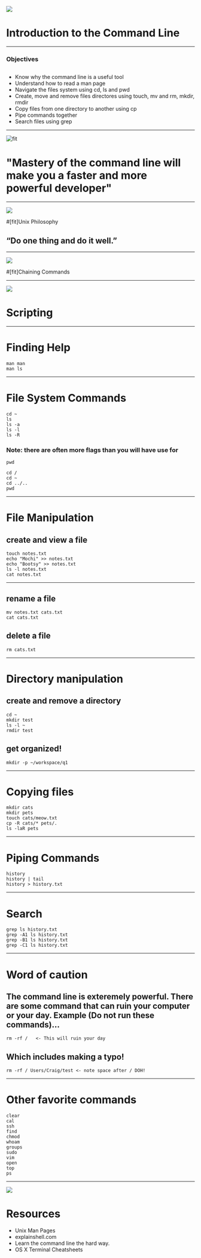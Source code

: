 ![](img/matrix.jpg)


# Introduction to the Command Line

---

### Objectives

##
- Know why the command line is a useful tool
- Understand how to read a man page
- Navigate the files system using cd, ls and pwd
- Create, move and remove files directores using touch, mv and rm, mkdir, rmdir
- Copy files from one directory to another using cp
- Pipe commands together
- Search files using grep

---

![fit](img/bash.png)

# "Mastery of the command line will make you a faster and more powerful developer"

---

![](img/lego.jpg)

#[fit]Unix Philosophy

## “Do one thing and do it well.”
---

![](img/chaining.jpg)

#[fit]Chaining Commands

---

![](img/scripting.jpg)

# Scripting

---

# Finding Help

```
man man
man ls
```

---

# File System Commands

```
cd ~
ls
ls -a
ls -l
ls -R
```

### Note: there are often more flags than you will have use for

```
pwd
```

```
cd /
cd ~
cd ../..
pwd
```

---

# File Manipulation

## create and view a file

```
touch notes.txt
echo "Mochi" >> notes.txt
echo "Bootsy" >> notes.txt
ls -l notes.txt
cat notes.txt
```

---

## rename a file

```
mv notes.txt cats.txt
cat cats.txt
```

## delete a file

```
rm cats.txt
```

---

# Directory manipulation

## create and remove a directory
```
cd ~
mkdir test
ls -l ~
rmdir test
```

## get organized!
```
mkdir -p ~/workspace/q1
```

---

# Copying files

```
mkdir cats
mkdir pets
touch cats/meow.txt
cp -R cats/* pets/.
ls -laR pets
```

---

# Piping Commands

```
history
history | tail
history > history.txt
```

---

# Search

```
grep ls history.txt
grep -A1 ls history.txt
grep -B1 ls history.txt
grep -C1 ls history.txt
```

---

# Word of caution

## The command line is exteremely powerful.  There are some command that can ruin your computer or your day.  Example (Do not run these commands)...

```
rm -rf /   <- This will ruin your day
```

## Which includes making a typo!

```
rm -rf / Users/Craig/test <- note space after / DOH!
```

---

# Other favorite commands

```
clear
cal
ssh
find
chmod
whoam
groups
sudo
vim
open
top
ps
```

---

![](img/docs.png)

# Resources

- Unix Man Pages
- explainshell.com
- Learn the command line the hard way.
- OS X Terminal Cheatsheets

